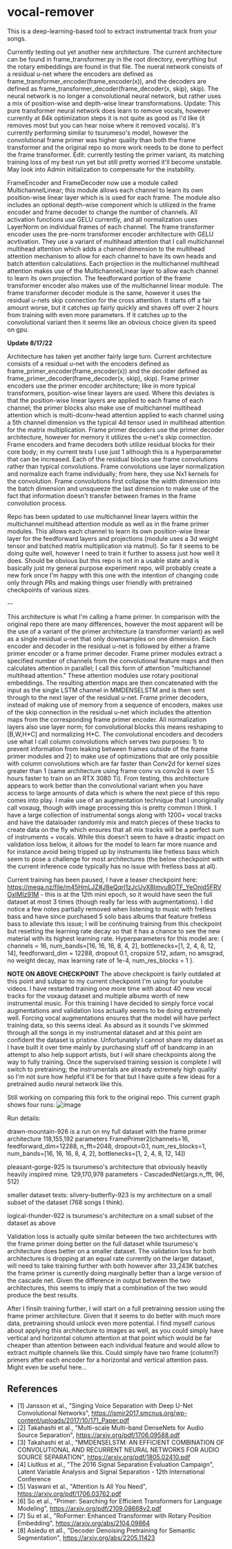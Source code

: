 # vocal-remover

This is a deep-learning-based tool to extract instrumental track from your songs.

Currently testing out yet another new architecture. The current architecture can be found in frame_transformer.py in the root directory, everything but the rotary embeddings are found in that file. The nueral network consists of a residual u-net where the encoders are defined as frame_transformer_encoder(frame_encoder(x)), and the decoders are defined as frame_transformer_decoder(frame_decoder(x, skip), skip). The neural network is no longer a convolutional neural network, but rather uses a mix of position-wise and depth-wise linear transformations. Update: This pure transformer neural network does learn to remove vocals, however currently at 84k optimization steps it is not quite as good as I'd like (it removes most but you can hear noise where it removed vocals). It's currently performing similar to tsurumeso's model, however the convolutional frame primer was higher quality than both the frame transformer and the original repo so more work needs to be done to perfect the frame transformer. Edit: currently testing the primer variant, its matching training loss of my best run yet but still pretty worried it'll become unstable. May look into Admin initialization to compensate for the instability.

FrameEncoder and FrameDecoder now use a module called MultichannelLinear; this module allows each channel to learn its own position-wise linear layer which is is used for each frame. The module also includes an optional depth-wise component which is utilized in the frame encoder and frame decoder to change the number of channels. All activation functions use GELU currently, and all normalization uses LayerNorm on individual frames of each channel. The frame transformer encoder uses the pre-norm transformer encoder architecture with GELU acvtivation. They use a variant of multihead attention that I call multichannel multihead attention which adds a channel dimension to the multihead attention mechanism to allow for each channel to have its own heads and batch attention calculations. Each projection in the multichannel multihead attention makes use of the MultichannelLinear layer to allow each channel to learn its own projection. The feedforward portion of the frame transformer encoder also makes use of the multichannel linear module. The frame transformer decoder module is the same, however it uses the residual u-nets skip connection for the cross attention. It starts off a fair amount worse, but it catches up fairly quickly and shaves off over 2 hours from training with even more parameters. If it catches up to the convolutional variant then it seems like an obvious choice given its speed on gpu.

**Update 8/17/22**

Architecture has taken yet another fairly large turn. Current architecture consists of a residual u-net with the encoders defined as frame_primer_encoder(frame_encoder(x)) and the decoder defined as frame_primer_decoder(frame_decoder(x, skip), skip). Frame primer encoders use the primer encoder architecture; like in more typical transformers, position-wise linear layers are used. Where this deviates is that the position-wise linear layers are applied to each frame of each channel; the primer blocks also make use of multichannel multihead attention which is multi-dconv-head attention applied to each channel using a 5th channel dimension vs the typical 4d tensor used in multihead attention for the matrix multiplication. Frame primer decoders use the primer decoder architecture, however for memory it utilizes the u-net's skip connection. Frame encoders and frame decoders both utilize residual blocks for their core body; in my current tests I use just 1 although this is a hyperparameter that can be increased. Each of the residual blocks use frame convolutions rather than typical convolutions. Frame convolutions use layer normalization and normalize each frame individually; from here, they use Nx1 kernels for the convolution. Frame convolutions first collapse the width dimension into the batch dimension and unsqueeze the last dimension to make use of the fact that information doesn't transfer between frames in the frame convolution process.

Repo has been updated to use multichannel linear layers within the multichannel multihead attention module as well as in the frame primer modules. This allows each channel to learn its own position-wise linear layer for the feedforward layers and projections (module uses a 3d weight tensor and batched matrix multiplication via matmul). So far it seems to be doing quite well, however I need to train it further to assess just how well it does. Should be obvious but this repo is not in a usable state and is basically just my general purpose experiment repo, will probably create a new fork once I'm happy with this one with the intention of changing code only through PRs and making things user friendly with pretrained checkpoints of various sizes.

--

This architecture is what I'm calling a frame primer. In comparison with the original repo there are many differences, however the most apparent will be the use of a variant of the primer architecture (a transformer variant) as well as a single residual u-net that only downsamples on one dimension. Each encoder and decoder in the residual u-net is followed by either a frame primer encoder or a frame primer decoder. Frame primer modules extract a specified number of channels from the convolutional feature maps and then calculates attention in parallel; I call this form of attention "multichannel multihead attention." These attention modules use rotary positional embeddings. The resulting attention maps are then concatenated with the input as the single LSTM channel in MMDENSELSTM and is then sent through to the next layer of the residual u-net. Frame primer decoders, instead of making use of memory from a sequence of encoders, makes use of the skip connection in the residual u-net which includes the attention maps from the corresponding frame primer encoder. All normalization layers also use layer norm; for convolutional blocks this means reshaping to [B,W,H\*C] and normalizing H\*C. The convolutional encoders and decoders use what I call column convolutions which serves two purposes: 1) to prevent information from leaking between frames outside of the frame primer modules and 2) to make use of optimizations that are only possible with column convolutions which are far faster than Conv2d for kernel sizes greater than 1 (same architecture using frame conv vs conv2d is over 1.5 hours faster to train on an RTX 3080 Ti). From testing, this architecture appears to work better than the convolutional variant when you have access to large amounts of data which is where the next piece of this repo comes into play. I make use of an augmentation technique that I unoriginally call voxaug, though with image processing this is pretty common I think. I have a large collection of instrumental songs along with 1200+ vocal tracks and have the dataloader randomly mix and match pieces of these tracks to create data on the fly which ensures that all mix tracks will be a perfect sum of instruments + vocals. While this doesn't seem to have a drastic impact on validation loss below, it allows for the model to learn far more nuance and for instance avoid being tripped up by instruments like fretless bass which seem to pose a challenge for most architectures (the below checkpoint with the current inference code typically has no issue with fretless bass at all).

Current training has been paused, I have a teaser checkpoint here: https://mega.nz/file/m45HmLJZ#J8eQqrI1zJcUvX8Imyu8OTF_YeOnjd5FRVOxIMIz91M - this is at the 12th mini epoch, so it would have seen the full dataset at most 3 times (though really far less with augmentations). I did notice a few notes partially removed when listening to music with fretless bass and have since purchased 5 solo bass albums that feature fretless bass to alleviate this issue; I will be continuing training from this checkpoint but resetting the learning rate decay so that it has a chance to see the new material with its highest learning rate. Hyperparameters for this model are: { channels = 16, num_bands=[16, 16, 16, 8, 4, 2], bottlenecks=[1, 2, 4, 8, 12, 14], feedforward_dim = 12288, dropout 0.1, cropsize 512, adam, no amsgrad, no weight decay, max learning rate of 1e-4, num_res_blocks = 1 }.

**NOTE ON ABOVE CHECKPOINT** 
The above checkpoint is fairly outdated at this point and subpar to my current checkpoint I'm using for youtube videos. I have restarted training one more time with about 40 new vocal tracks for the voxaug dataset and multiple albums worth of new instrumental music. For this training I have decided to simply force vocal augmentations and validation loss actually seems to be doing extremely well. Forcing vocal augmentations ensures that the model will have perfect training data, so this seems ideal. As absurd as it sounds I've skimmed through all the songs in my instrumental dataset and at this point am confident the dataset is pristine. Unfortunately I cannot share my dataset as I have built it over time mainly by purchasing stuff off of bandcamp in an attempt to also help support artists, but I will share checkpoints along the way to fully training. Once the supervised training session is complete I will switch to pretraining; the instrumentals are already extremely high quality so I'm not sure how helpful it'll be for that but I have quite a few ideas for a pretrained audio neural network like this.

Still working on comparing this fork to the original repo. This current graph shows four runs: ![image](https://user-images.githubusercontent.com/30326384/183276706-242271c0-b519-4349-9d71-1cbaa10d2589.png)

Run details:

drawn-mountain-926 is a run on my full dataset with the frame primer architecture 118,155,192 parameters FramePrimer2(channels=16, feedforward_dim=12288, n_fft=2048, dropout=0.1, num_res_blocks=1, num_bands=[16, 16, 16, 8, 4, 2], bottlenecks=[1, 2, 4, 8, 12, 14])

pleasant-gorge-925 is tsurumeso's architecture that obviously heavily heavily inspired mine. 129,170,978 parameters - CascadedNet(args.n_fft, 96, 512)

smaller dataset tests:
silvery-butterfly-923 is my architecture on a small subset of the dataset (768 songs I think).

logical-thunder-922 is tsurumeso's architecture on a small subset of the dataset as above

Validation loss is actually quite similar between the two architectures with the frame primer doing better on the full dataset while tsurumeso's architecture does better on a smaller dataset. The validation loss for both architectures is dropping at an equal rate currently on the larger dataset, will need to take training further with both however after 33,243K batches the frame primer is currently doing marginally better than a large version of the cascade net. Given the difference in output between the two architectures, this seems to imply that a combination of the two would produce the best results.

After I finsih training further, I will start on a full pretraining session using the frame primer architecture. Given that it seems to do better with much more data, pretraining should unlock even more potential. I find myself curious about applying this architecture to images as well, as you could simply have vertical and horizontal column attention at that point which would be far cheaper than attention between each individual feature and would allow to extract multiple channels like this. Could simply have two frame (column?) primers after each encoder for a horizontal and vertical attention pass. Might even be useful here...

## References
- [1] Jansson et al., "Singing Voice Separation with Deep U-Net Convolutional Networks", https://ismir2017.smcnus.org/wp-content/uploads/2017/10/171_Paper.pdf
- [2] Takahashi et al., "Multi-scale Multi-band DenseNets for Audio Source Separation", https://arxiv.org/pdf/1706.09588.pdf
- [3] Takahashi et al., "MMDENSELSTM: AN EFFICIENT COMBINATION OF CONVOLUTIONAL AND RECURRENT NEURAL NETWORKS FOR AUDIO SOURCE SEPARATION", https://arxiv.org/pdf/1805.02410.pdf
- [4] Liutkus et al., "The 2016 Signal Separation Evaluation Campaign", Latent Variable Analysis and Signal Separation - 12th International Conference
- [5] Vaswani et al., "Attention Is All You Need", https://arxiv.org/pdf/1706.03762.pdf
- [6] So et al., "Primer: Searching for Efficient Transformers for Language Modeling", https://arxiv.org/pdf/2109.08668v2.pdf
- [7] Su et al., "RoFormer: Enhanced Transformer with Rotary Position Embedding", https://arxiv.org/abs/2104.09864
- [8] Asiedu et all., "Decoder Denoising Pretraining for Semantic Segmentation", https://arxiv.org/abs/2205.11423
